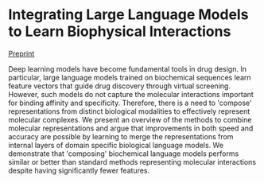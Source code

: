 # Integrating Large Language Models to Learn Biophysical Interactions
[Preprint](https://arxiv.org/abs/2503.21017)

Deep learning models have become fundamental tools in drug design. In particular, large language models trained on biochemical sequences learn feature vectors that guide drug discovery through virtual screening. However, such models do not capture the molecular interactions important for binding affinity and specificity. Therefore, there is a need to 'compose' representations from distinct biological modalities to effectively represent molecular complexes. We present an overview of the methods to combine molecular representations and argue that improvements in both speed and accuracy are possible by learning to merge the representations from internal layers of domain specific biological language models. We demonstrate that 'composing' biochemical language models performs similar or better than standard methods representing molecular interactions despite having significantly fewer features. 
